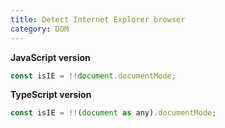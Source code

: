 ```yaml
---
title: Detect Internet Explorer browser
category: DOM
---
```


**JavaScript version**

```js
const isIE = !!document.documentMode;
```

**TypeScript version**

```js
const isIE = !!(document as any).documentMode;
```
